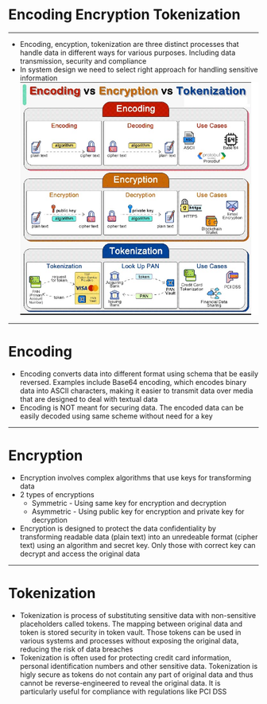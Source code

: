 # Encoding Encryption Tokenization
------
* Encoding, encyption, tokenization are three distinct processes that handle data in different ways for various purposes. Including data transmission, security and compliance
* In system design we need to select right approach for handling sensitive information\
![picture](img/000001.jpg)
------
# Encoding
* Encoding converts data into different format using schema that be easily reversed. Examples include Base64 encoding, which encodes binary data into ASCII characters, making it easier to transmit data over media that are designed to deal with textual data
* Encoding is NOT meant for securing data. The encoded data can be easily decoded using same scheme without need for a key
------
# Encryption
* Encryption involves complex algorithms that use keys for transforming data
* 2 types of encryptions
    * Symmetric - Using same key for encryption and decryption
    * Asymmetric - Using public key for encryption and private key for decryption
* Encryption is designed to protect the data confidentiality by transforming readable data (plain text) into an unredeable format (cipher text) using an algorithm and secret key. Only those with correct key can decrypt and access the original data
------
# Tokenization
* Tokenization is process of substituting sensitive data with non-sensitive placeholders called tokens. The mapping between original data and token is stored security in token vault. Those tokens can be used in various systems and processes without exposing the original data, reducing the risk of data breaches
* Tokenization is often used for protecting credit card information, personal identification numbers and other sensitive data. Tokenization is higly secure as tokens do not contain any part of original data and thus cannot be reverse-engineered to reveal the original data. It is particularly useful for compliance with regulations like PCI DSS